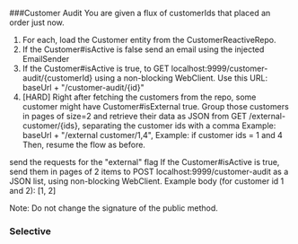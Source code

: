 ###Customer Audit
You are given a flux of customerIds that placed an order just now. 
1. For each, load the Customer entity from the CustomerReactiveRepo.
2. If the Customer#isActive is false send an email using the injected EmailSender
3. If the Customer#isActive is true, to GET localhost:9999/customer-audit/{customerId} using a non-blocking WebClient.
   Use this URL: baseUrl + "/customer-audit/{id}"
4. [HARD] Right after fetching the customers from the repo, some customer might have Customer#isExternal true.
   Group those customers in pages of size=2 and retrieve their data as JSON from GET /external-customer/{ids}, separating the customer ids with a comma
   Example:  baseUrl + "/external customer/1,4", Example: if customer ids = 1 and 4
   Then, resume the flow as before.
   
send the requests for  the "external" flag If the Customer#isActive is true, send them in pages of 2 items to POST localhost:9999/customer-audit as a JSON list, using non-blocking WebClient.
   Example body (for customer id 1 and 2): [1, 2]

Note: Do not change the signature of the public method.



### Selective

